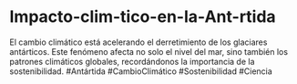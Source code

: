 # Impacto-clim-tico-en-la-Ant-rtida
El cambio climático está acelerando el derretimiento de los glaciares antárticos. Este fenómeno afecta no solo el nivel del mar, sino también los patrones climáticos globales, recordándonos la importancia de la sostenibilidad. #Antártida #CambioClimático #Sostenibilidad #Ciencia
